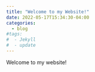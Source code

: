 ```yaml
---
title: "Welcome to my Website!"
date: 2022-05-17T15:34:30-04:00
categories:
  - blog
#tags:
#  - Jekyll
#  - update
---
```


Welcome to my website!
